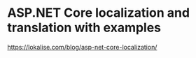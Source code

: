 # ASP.NET Core localization and translation with examples

https://lokalise.com/blog/asp-net-core-localization/

